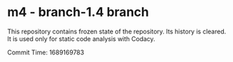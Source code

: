 # m4 - branch-1.4 branch

This repository contains frozen state of the repository.
Its history is cleared. It is used only for static code
analysis with Codacy.

Commit Time: 1689169783